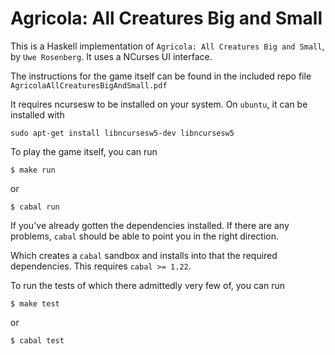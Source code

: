 # Agricola: All Creatures Big and Small


This is a Haskell implementation of `Agricola: All Creatures Big and Small`,
by `Uwe Rosenberg`. It uses a NCurses UI interface.

The instructions for the game itself can be found in the included repo file
`AgricolaAllCreaturesBigAndSmall.pdf`


It requires ncursesw to be installed on your system. On
`ubuntu`, it can be installed with

    sudo apt-get install libncursesw5-dev libncursesw5

To play the game itself, you can run

    $ make run

or

    $ cabal run

If you've already gotten the dependencies installed. If there are any problems,
`cabal` should  be able to point you in the right direction.

Which creates a `cabal` sandbox and installs into that the required dependencies.
This requires `cabal >= 1.22`.

To run the tests of which there admittedly very few of, you can run

    $ make test

or

    $ cabal test


